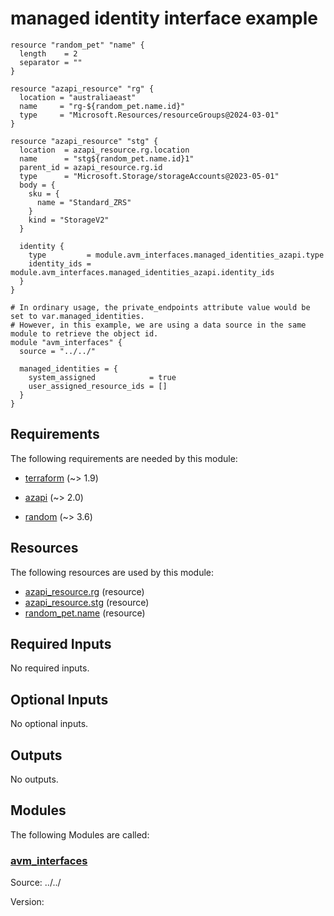 <!-- BEGIN_TF_DOCS -->
# managed identity interface example

```hcl
resource "random_pet" "name" {
  length    = 2
  separator = ""
}

resource "azapi_resource" "rg" {
  location = "australiaeast"
  name     = "rg-${random_pet.name.id}"
  type     = "Microsoft.Resources/resourceGroups@2024-03-01"
}

resource "azapi_resource" "stg" {
  location  = azapi_resource.rg.location
  name      = "stg${random_pet.name.id}1"
  parent_id = azapi_resource.rg.id
  type      = "Microsoft.Storage/storageAccounts@2023-05-01"
  body = {
    sku = {
      name = "Standard_ZRS"
    }
    kind = "StorageV2"
  }

  identity {
    type         = module.avm_interfaces.managed_identities_azapi.type
    identity_ids = module.avm_interfaces.managed_identities_azapi.identity_ids
  }
}

# In ordinary usage, the private_endpoints attribute value would be set to var.managed_identities.
# However, in this example, we are using a data source in the same module to retrieve the object id.
module "avm_interfaces" {
  source = "../../"

  managed_identities = {
    system_assigned            = true
    user_assigned_resource_ids = []
  }
}
```

<!-- markdownlint-disable MD033 -->
## Requirements

The following requirements are needed by this module:

- <a name="requirement_terraform"></a> [terraform](#requirement\_terraform) (~> 1.9)

- <a name="requirement_azapi"></a> [azapi](#requirement\_azapi) (~> 2.0)

- <a name="requirement_random"></a> [random](#requirement\_random) (~> 3.6)

## Resources

The following resources are used by this module:

- [azapi_resource.rg](https://registry.terraform.io/providers/azure/azapi/latest/docs/resources/resource) (resource)
- [azapi_resource.stg](https://registry.terraform.io/providers/azure/azapi/latest/docs/resources/resource) (resource)
- [random_pet.name](https://registry.terraform.io/providers/hashicorp/random/latest/docs/resources/pet) (resource)

<!-- markdownlint-disable MD013 -->
## Required Inputs

No required inputs.

## Optional Inputs

No optional inputs.

## Outputs

No outputs.

## Modules

The following Modules are called:

### <a name="module_avm_interfaces"></a> [avm\_interfaces](#module\_avm\_interfaces)

Source: ../../

Version:

<!-- END_TF_DOCS -->